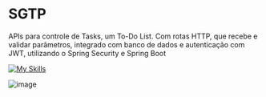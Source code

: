 <h1>  SGTP  </h1>
<p>APIs para controle de Tasks, um To-Do List. Com rotas HTTP, que recebe e validar parâmetros, integrado com banco de dados e autenticação com JWT, utilizando o Spring Security e Spring Boot</p>

[![My Skills](https://skillicons.dev/icons?i=github,git,java,maven,spring,vscode,postman,docker)](https://skillicons.dev)

![image](https://github.com/user-attachments/assets/d902b5d8-58fe-4935-bab9-6a9f77be4908)




